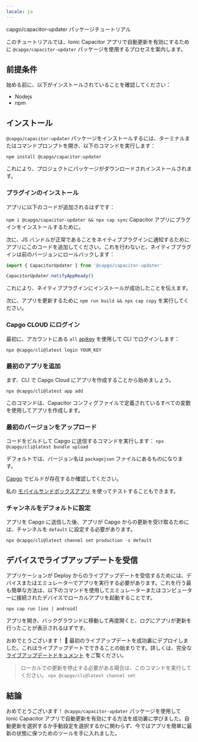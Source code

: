 ```yaml
---
locale: ja
---
```


capgo/capacitor-updater パッケージチュートリアル

このチュートリアルでは、Ionic Capacitor アプリで自動更新を有効にするために `@capgo/capacitor-updater` パッケージを使用するプロセスを案内します。

## 前提条件

始める前に、以下がインストールされていることを確認してください：

- Nodejs
- npm

## インストール

`@capgo/capacitor-updater` パッケージをインストールするには、ターミナルまたはコマンドプロンプトを開き、以下のコマンドを実行します：

```
npm install @capgo/capacitor-updater
```

これにより、プロジェクトにパッケージがダウンロードされインストールされます。

### プラグインのインストール

アプリに以下のコードが追加されるはずです：

`npm i @capgo/capacitor-updater && npx cap sync`
Capacitor アプリにプラグインをインストールするために。

次に、JS バンドルが正常であることをネイティブプラグインに通知するためにアプリにこのコードを追加してください。これを行わないと、ネイティブプラグインは前のバージョンにロールバックします：

```js
import { CapacitorUpdater } from '@capgo/capacitor-updater'

CapacitorUpdater.notifyAppReady()
```

これにより、ネイティブプラグインにインストールが成功したことを伝えます。

次に、アプリを更新するために `npm run build && npx cap copy` を実行してください。

### Capgo CLOUD にログイン

最初に、アカウントにある `all` [apikey](https://console.capgo.app/dashboard/apikeys/) を使用して CLI でログインします：

`npx @capgo/cli@latest login YOUR_KEY`

### 最初のアプリを追加

まず、CLI で Capgo Cloud にアプリを作成することから始めましょう。

`npx @capgo/cli@latest app add`

このコマンドは、Capacitor コンフィグファイルで定義されているすべての変数を使用してアプリを作成します。

### 最初のバージョンをアップロード

コードをビルドして Capgo に送信するコマンドを実行します：
`npx @capgo/cli@latest bundle upload`

デフォルトでは、バージョン名は `packagejson` ファイルにあるものになります。

[Capgo](https://console.capgo.app/) でビルドが存在するか確認してください。

私の [モバイルサンドボックスアプリ](https://capgo.app/app_mobile/) を使ってテストすることもできます。

### チャンネルをデフォルトに設定

アプリを Capgo に送信した後、アプリが Capgo からの更新を受け取るためには、チャンネルを `default` に設定する必要があります。

`npx @capgo/cli@latest channel set production -s default`

## デバイスでライブアップデートを受信

アプリケーションが Deploy からのライブアップデートを受信するためには、デバイスまたはエミュレーターでアプリを実行する必要があります。これを行う最も簡単な方法は、以下のコマンドを使用してエミュレーターまたはコンピューターに接続されたデバイスでローカルアプリを起動することです。

    npx cap run [ios | android]

アプリを開き、バックグラウンドに移動して再度開くと、ログにアプリが更新を行ったことが表示されるはずです。

おめでとうございます！ 🎉 最初のライブアップデートを成功裏にデプロイしました。これはライブアップデートでできることの始まりです。詳しくは、完全な [ライブアップデートドキュメント](/docs/plugin/cloud-mode/getting-started/) をご覧ください。

> ローカルでの更新を停止する必要がある場合は、このコマンドを実行してください。
`npx @capgo/cli@latest channel set`

## 結論

おめでとうございます！ `@capgo/capacitor-updater` パッケージを使用して Ionic Capacitor アプリで自動更新を有効にする方法を成功裏に学びました。自動更新を選択するか手動設定を選択するかに関わらず、今ではアプリを簡単に最新の状態に保つためのツールを手に入れました。
